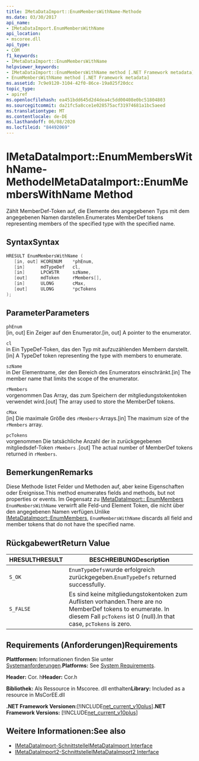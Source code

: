 ```yaml
---
title: IMetaDataImport::EnumMembersWithName-Methode
ms.date: 03/30/2017
api_name:
- IMetaDataImport.EnumMembersWithName
api_location:
- mscoree.dll
api_type:
- COM
f1_keywords:
- IMetaDataImport::EnumMembersWithName
helpviewer_keywords:
- IMetaDataImport::EnumMembersWithName method [.NET Framework metadata]
- EnumMembersWithName method [.NET Framework metadata]
ms.assetid: 7c9e9120-3104-42f0-86ce-19a025f20dcc
topic_type:
- apiref
ms.openlocfilehash: ea451bdd645d2d4dea4c5dd00408e0bc51804803
ms.sourcegitcommit: da21fc5a8cce1e028575acf31974681a1bc5aeed
ms.translationtype: MT
ms.contentlocale: de-DE
ms.lasthandoff: 06/08/2020
ms.locfileid: "84492069"
---
```

# <a name="imetadataimportenummemberswithname-method"></a><span data-ttu-id="0c0f5-102">IMetaDataImport::EnumMembersWithName-Methode</span><span class="sxs-lookup"><span data-stu-id="0c0f5-102">IMetaDataImport::EnumMembersWithName Method</span></span>
<span data-ttu-id="0c0f5-103">Zählt MemberDef-Token auf, die Elemente des angegebenen Typs mit dem angegebenen Namen darstellen.</span><span class="sxs-lookup"><span data-stu-id="0c0f5-103">Enumerates MemberDef tokens representing members of the specified type with the specified name.</span></span>  
  
## <a name="syntax"></a><span data-ttu-id="0c0f5-104">Syntax</span><span class="sxs-lookup"><span data-stu-id="0c0f5-104">Syntax</span></span>  
  
```cpp  
HRESULT EnumMembersWithName (  
   [in, out] HCORENUM    *phEnum,
   [in]      mdTypeDef   cl,
   [in]      LPCWSTR     szName,
   [out]     mdToken     rMembers[],
   [in]      ULONG       cMax,
   [out]     ULONG       *pcTokens  
);  
```  
  
## <a name="parameters"></a><span data-ttu-id="0c0f5-105">Parameter</span><span class="sxs-lookup"><span data-stu-id="0c0f5-105">Parameters</span></span>  
 `phEnum`  
 <span data-ttu-id="0c0f5-106">[in, out] Ein Zeiger auf den Enumerator.</span><span class="sxs-lookup"><span data-stu-id="0c0f5-106">[in, out] A pointer to the enumerator.</span></span>  
  
 `cl`  
 <span data-ttu-id="0c0f5-107">in Ein TypeDef-Token, das den Typ mit aufzuzählenden Membern darstellt.</span><span class="sxs-lookup"><span data-stu-id="0c0f5-107">[in] A TypeDef token representing the type with members to enumerate.</span></span>  
  
 `szName`  
 <span data-ttu-id="0c0f5-108">in Der Elementname, der den Bereich des Enumerators einschränkt.</span><span class="sxs-lookup"><span data-stu-id="0c0f5-108">[in] The member name that limits the scope of the enumerator.</span></span>  
  
 `rMembers`  
 <span data-ttu-id="0c0f5-109">vorgenommen Das Array, das zum Speichern der mitgliedungstokentoken verwendet wird.</span><span class="sxs-lookup"><span data-stu-id="0c0f5-109">[out] The array used to store the MemberDef tokens.</span></span>  
  
 `cMax`  
 <span data-ttu-id="0c0f5-110">[in] Die maximale Größe des `rMembers`-Arrays.</span><span class="sxs-lookup"><span data-stu-id="0c0f5-110">[in] The maximum size of the `rMembers` array.</span></span>  
  
 `pcTokens`  
 <span data-ttu-id="0c0f5-111">vorgenommen Die tatsächliche Anzahl der in zurückgegebenen mitgliedsdef-Token `rMembers` .</span><span class="sxs-lookup"><span data-stu-id="0c0f5-111">[out] The actual number of MemberDef tokens returned in `rMembers`.</span></span>  
  
## <a name="remarks"></a><span data-ttu-id="0c0f5-112">Bemerkungen</span><span class="sxs-lookup"><span data-stu-id="0c0f5-112">Remarks</span></span>  
 <span data-ttu-id="0c0f5-113">Diese Methode listet Felder und Methoden auf, aber keine Eigenschaften oder Ereignisse.</span><span class="sxs-lookup"><span data-stu-id="0c0f5-113">This method enumerates fields and methods, but not properties or events.</span></span> <span data-ttu-id="0c0f5-114">Im Gegensatz zu [IMetaDataImport:: EnumMembers](imetadataimport-enummembers-method.md) `EnumMembersWithName` verwirft alle Feld-und Element Token, die nicht über den angegebenen Namen verfügen.</span><span class="sxs-lookup"><span data-stu-id="0c0f5-114">Unlike [IMetaDataImport::EnumMembers](imetadataimport-enummembers-method.md), `EnumMembersWithName` discards all field and member tokens that do not have the specified name.</span></span>  
  
## <a name="return-value"></a><span data-ttu-id="0c0f5-115">Rückgabewert</span><span class="sxs-lookup"><span data-stu-id="0c0f5-115">Return Value</span></span>  
  
|<span data-ttu-id="0c0f5-116">HRESULT</span><span class="sxs-lookup"><span data-stu-id="0c0f5-116">HRESULT</span></span>|<span data-ttu-id="0c0f5-117">BESCHREIBUNG</span><span class="sxs-lookup"><span data-stu-id="0c0f5-117">Description</span></span>|  
|-------------|-----------------|  
|`S_OK`|<span data-ttu-id="0c0f5-118">`EnumTypeDefs`wurde erfolgreich zurückgegeben.</span><span class="sxs-lookup"><span data-stu-id="0c0f5-118">`EnumTypeDefs` returned successfully.</span></span>|  
|`S_FALSE`|<span data-ttu-id="0c0f5-119">Es sind keine mitgliedungstokentoken zum Auflisten vorhanden.</span><span class="sxs-lookup"><span data-stu-id="0c0f5-119">There are no MemberDef tokens to enumerate.</span></span> <span data-ttu-id="0c0f5-120">In diesem Fall `pcTokens` ist 0 (null).</span><span class="sxs-lookup"><span data-stu-id="0c0f5-120">In that case, `pcTokens` is zero.</span></span>|  
  
## <a name="requirements"></a><span data-ttu-id="0c0f5-121">Requirements (Anforderungen)</span><span class="sxs-lookup"><span data-stu-id="0c0f5-121">Requirements</span></span>  
 <span data-ttu-id="0c0f5-122">**Plattformen:** Informationen finden Sie unter [Systemanforderungen](../../get-started/system-requirements.md).</span><span class="sxs-lookup"><span data-stu-id="0c0f5-122">**Platforms:** See [System Requirements](../../get-started/system-requirements.md).</span></span>  
  
 <span data-ttu-id="0c0f5-123">**Header:** Cor. h</span><span class="sxs-lookup"><span data-stu-id="0c0f5-123">**Header:** Cor.h</span></span>  
  
 <span data-ttu-id="0c0f5-124">**Bibliothek:** Als Ressource in Mscoree. dll enthalten</span><span class="sxs-lookup"><span data-stu-id="0c0f5-124">**Library:** Included as a resource in MsCorEE.dll</span></span>  
  
 <span data-ttu-id="0c0f5-125">**.NET Framework Versionen:**[!INCLUDE[net_current_v10plus](../../../../includes/net-current-v10plus-md.md)]</span><span class="sxs-lookup"><span data-stu-id="0c0f5-125">**.NET Framework Versions:** [!INCLUDE[net_current_v10plus](../../../../includes/net-current-v10plus-md.md)]</span></span>  
  
## <a name="see-also"></a><span data-ttu-id="0c0f5-126">Weitere Informationen:</span><span class="sxs-lookup"><span data-stu-id="0c0f5-126">See also</span></span>

- [<span data-ttu-id="0c0f5-127">IMetaDataImport-Schnittstelle</span><span class="sxs-lookup"><span data-stu-id="0c0f5-127">IMetaDataImport Interface</span></span>](imetadataimport-interface.md)
- [<span data-ttu-id="0c0f5-128">IMetaDataImport2-Schnittstelle</span><span class="sxs-lookup"><span data-stu-id="0c0f5-128">IMetaDataImport2 Interface</span></span>](imetadataimport2-interface.md)
